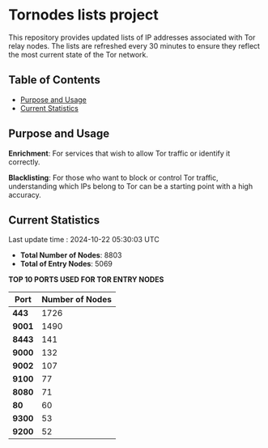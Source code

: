 # Tornodes lists project

This repository provides updated lists of IP addresses associated with Tor relay nodes. The lists are refreshed every 30 minutes to ensure they reflect the most current state of the Tor network.

## Table of Contents

- [Purpose and Usage](#purpose-and-usage)
- [Current Statistics](#current-statistics)


## Purpose and Usage

**Enrichment**: For services that wish to allow Tor traffic or identify it correctly.

**Blacklisting**: For those who want to block or control Tor traffic, understanding which IPs belong to Tor can be a starting point with a high accuracy.

## Current Statistics

Last update time : 2024-10-22 05:30:03 UTC

- **Total Number of Nodes**: 8803
- **Total of Entry Nodes**: 5069

**TOP 10 PORTS USED FOR TOR ENTRY NODES**

| **Port** | **Number of Nodes** |
|------|-----------------|
| **443**   | 1726  |
| **9001**   | 1490  |
| **8443**   | 141  |
| **9000**   | 132  |
| **9002**   | 107  |
| **9100**   | 77  |
| **8080**   | 71  |
| **80**   | 60  |
| **9300**   | 53  |
| **9200**   | 52  |

